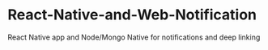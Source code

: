 # React-Native-and-Web-Notification
React Native app and Node/Mongo Native for notifications and deep linking
